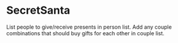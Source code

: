 # SecretSanta

List people to give/receive presents in person list.
Add any couple combinations that should buy gifts for each other in couple list.


